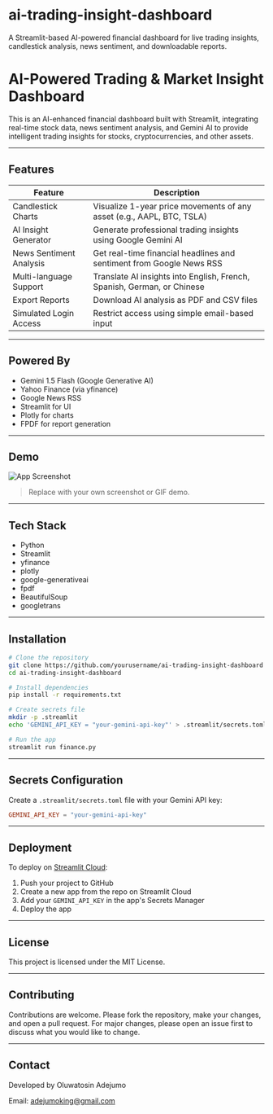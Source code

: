 # ai-trading-insight-dashboard
A Streamlit-based AI-powered financial dashboard for live trading insights, candlestick analysis, news sentiment, and downloadable reports.
# AI-Powered Trading & Market Insight Dashboard

This is an AI-enhanced financial dashboard built with Streamlit, integrating real-time stock data, news sentiment analysis, and Gemini AI to provide intelligent trading insights for stocks, cryptocurrencies, and other assets.

---

## Features

| Feature                   | Description                                                                 |
|--------------------------|-----------------------------------------------------------------------------|
| Candlestick Charts       | Visualize 1-year price movements of any asset (e.g., AAPL, BTC, TSLA)       |
| AI Insight Generator     | Generate professional trading insights using Google Gemini AI               |
| News Sentiment Analysis  | Get real-time financial headlines and sentiment from Google News RSS        |
| Multi-language Support   | Translate AI insights into English, French, Spanish, German, or Chinese     |
| Export Reports           | Download AI analysis as PDF and CSV files                                   |
| Simulated Login Access   | Restrict access using simple email-based input                              |

---

## Powered By

- Gemini 1.5 Flash (Google Generative AI)
- Yahoo Finance (via yfinance)
- Google News RSS
- Streamlit for UI
- Plotly for charts
- FPDF for report generation

---

## Demo

![App Screenshot](https://user-images.githubusercontent.com/yourusername/demo-screenshot.png)

> Replace with your own screenshot or GIF demo.

---

## Tech Stack

- Python
- Streamlit
- yfinance
- plotly
- google-generativeai
- fpdf
- BeautifulSoup
- googletrans

---

## Installation

```bash
# Clone the repository
git clone https://github.com/yourusername/ai-trading-insight-dashboard
cd ai-trading-insight-dashboard

# Install dependencies
pip install -r requirements.txt

# Create secrets file
mkdir -p .streamlit
echo 'GEMINI_API_KEY = "your-gemini-api-key"' > .streamlit/secrets.toml

# Run the app
streamlit run finance.py
```

---

## Secrets Configuration

Create a `.streamlit/secrets.toml` file with your Gemini API key:

```toml
GEMINI_API_KEY = "your-gemini-api-key"
```

---

## Deployment

To deploy on [Streamlit Cloud](https://streamlit.io/cloud):

1. Push your project to GitHub
2. Create a new app from the repo on Streamlit Cloud
3. Add your `GEMINI_API_KEY` in the app's Secrets Manager
4. Deploy the app

---

## License

This project is licensed under the MIT License.

---

## Contributing

Contributions are welcome. Please fork the repository, make your changes, and open a pull request. For major changes, please open an issue first to discuss what you would like to change.

---

## Contact

Developed by Oluwatosin Adejumo 

Email: adejumoking@gmail.com
